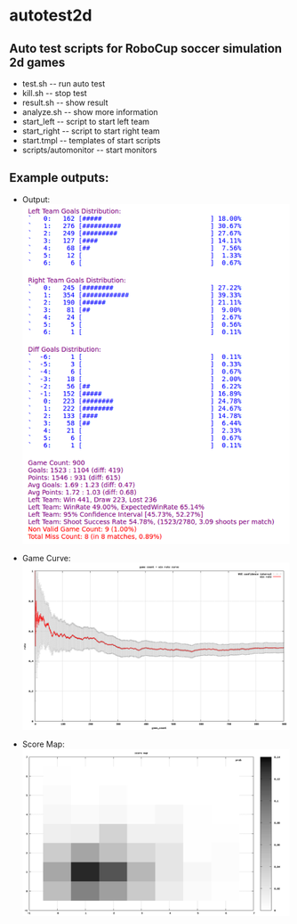 # autotest2d
## Auto test scripts for RoboCup soccer simulation 2d games 

* test.sh -- run auto test
* kill.sh -- stop test
* result.sh -- show result
* analyze.sh -- show more information
* start\_left -- script to start left team
* start\_right -- script to start right team
* start.tmpl -- templates of start scripts
* scripts/automonitor -- start monitors

## Example outputs:

- Output:  
![alt tag](examples/output.png "Output")

- Game Curve:  
![alt tag](examples/curve.png "Game Curve")

- Score Map:  
![alt tag](examples/score.png "Score Map")


